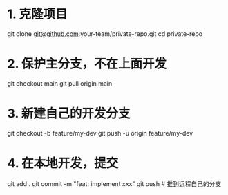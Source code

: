 # 1. 克隆项目
git clone git@github.com:your-team/private-repo.git
cd private-repo

# 2. 保护主分支，不在上面开发
git checkout main
git pull origin main

# 3. 新建自己的开发分支
git checkout -b feature/my-dev
git push -u origin feature/my-dev

# 4. 在本地开发，提交
git add .
git commit -m "feat: implement xxx"
git push   # 推到远程自己的分支

